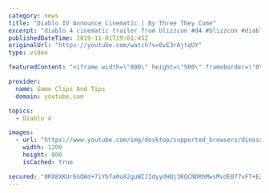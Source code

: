 ```yaml
---
category: news
title: "Diablo IV Announce Cinematic | By Three They Come"
excerpt: "diablo 4 cinematic trailer from blizzcon #d4 #blizzcon #diablo."
publishedDateTime: 2019-11-01T19:01:45Z
originalUrl: "https://youtube.com/watch?v=0vE3rAjtqUY"
type: video

featuredContent: "<iframe width=\"800\" height=\"500\" frameborder=\"0\" src=\"https://www.youtube.com/embed/0vE3rAjtqUY\" allow=\"accelerometer; autoplay; encrypted-media; gyroscope; picture-in-picture\" allowfullscreen></iframe>"

provider:
  name: Game Clips And Tips
  domain: youtube.com

topics:
  - Diablo 4

images:
  - url: "https://www.youtube.com/img/desktop/supported_browsers/dinosaur.png"
    width: 1200
    height: 800
    isCached: true

secured: "0RX8XKUr6GQWd+7iYbTa0u82guWIJIdyydHQj3KQCNDRhMwsMvdE077vFT+E2zHQudnD3An3IZQXsIy0z1mB8Hg3x84M3HVayzMi/giGoucIkdV8KRRJAOjDeUUetiEiKqfzZwDdctNopazybWUMOjD5Hy/42qHtE9fzO38OgRg6YQ5H9mSxCMrgbeiHhCl+h6/xclB/jcEYBSUCxvSGGgSDMQC0S9BJEtkxMUYd/Z5TwyoJsF+9prbkf19j0wIwCo/bgwIy0yV5mDBACiYaZR8mQc0Ei/t/MDMn80bP7nJlKajkeUejnoJiASlQRbc9/klUAm2bi8LUBXYd9RI72Dts64rm4vf7n4y0Ldf7UY7eIvtW4rqfZbCkOGhc1nD4SXFy7hVaNNhh1NX0ScrShg==;XiaQDGQ6VJWo+s2Fnr9+QQ=="
---
```


